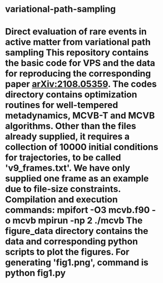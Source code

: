 # variational-path-sampling
# Direct evaluation of rare events in active matter from variational path sampling This repository contains the basic code for VPS and the data for reproducing the corresponding paper [arXiv:2108.05359](arxiv.org/abs/2108.05359).  The codes directory contains optimization routines for well-tempered metadynamics, MCVB-T and MCVB algorithms. Other than the files already supplied, it requires a collection of 10000 initial conditions for trajectories, to be called 'v9_frames.txt'. We have only supplied one frame as an example due to file-size constraints. Compilation and execution commands:  mpifort -O3 mcvb.f90 -o mcvb  mpirun -np 2 ./mcvb  The figure_data directory contains the data and corresponding python scripts to plot the figures. For generating 'fig1.png', command is   python fig1.py
